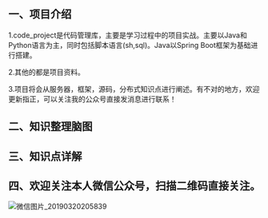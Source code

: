 ## 一、项目介绍
1.code_project是代码管理库，主要是学习过程中的项目实战。主要以Java和Python语言为主，同时包括脚本语言(sh,sql)。Java以Spring Boot框架为基础进行搭建。

2.其他的都是项目资料。

3.项目将会从服务器，框架，源码，分布式知识点进行阐述。有不对的地方，欢迎更新指正，可以关注我的公众号直接发消息进行联系！

## 二、知识整理脑图



## 三、知识点详解




## 四、欢迎关注本人微信公众号，扫描二维码直接关注。

![微信图片_20190320205839](C:\Users\dell\Desktop\开发技术\微信图片_20190320205839.jpg)

